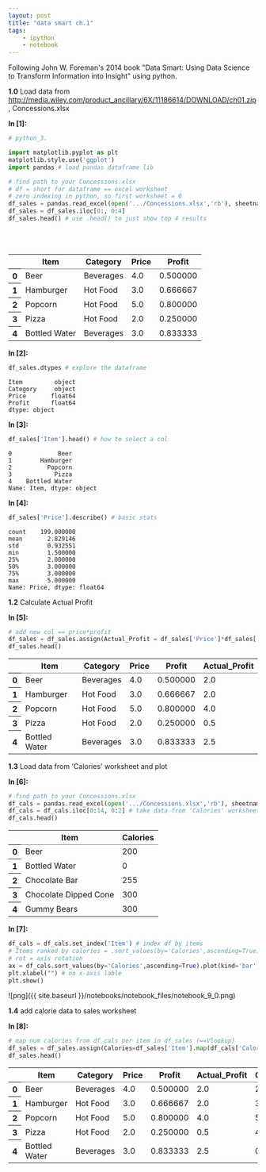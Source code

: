 ```yaml
---
layout: post
title: "data smart ch.1"
tags:
    - ipython
    - notebook
---
```


Following John W. Foreman's 2014 book "Data Smart: Using Data Science to Transform Information into Insight" using python.

**1.0** Load data from http://media.wiley.com/product_ancillary/6X/11186614/DOWNLOAD/ch01.zip, Concessions.xlsx

**In [1]:**

```python
# python_3.

import matplotlib.pyplot as plt
matplotlib.style.use('ggplot')
import pandas # load pandas dataframe lib

# find path to your Concessions.xlsx
# df = short for dataframe == excel worksheet
# zero indexing in python, so first worksheet = 0
df_sales = pandas.read_excel(open('.../Concessions.xlsx','rb'), sheetname=0)
df_sales = df_sales.iloc[0:, 0:4]
df_sales.head() # use .head() to just show top 4 results
```
<br /><br />

<div>
 <table rules="groups"> 		
   <thead>		
     <tr>		
       <th></th>		
       <th>Item</th>	
       <th>Category</th>
       <th>Price</th>		
       <th>Profit</th>		
     </tr>		
   </thead>		
   <tbody>		
     <tr>		
       <th>0</th>		
       <td>Beer</td>		
       <td>Beverages</td>		
       <td>4.0</td>		
       <td>0.500000</td>		
     </tr>		
     <tr>		
       <th>1</th>		
       <td>Hamburger</td>		
       <td>Hot Food</td>		
       <td>3.0</td>		
       <td>0.666667</td>		
     </tr>		
     <tr>		
       <th>2</th>		
       <td>Popcorn</td>		
       <td>Hot Food</td>		
       <td>5.0</td>		
       <td>0.800000</td>		
     </tr>		
     <tr>		
       <th>3</th>		
       <td>Pizza</td>		
       <td>Hot Food</td>		
       <td>2.0</td>		
       <td>0.250000</td>		
     </tr>		
     <tr>		
       <th>4</th>		
       <td>Bottled Water</td>		
       <td>Beverages</td>		
       <td>3.0</td>		
       <td>0.833333</td>		
     </tr>		
   </tbody>		
 </table>		
</div>

**In [2]:**

```python
df_sales.dtypes # explore the dataframe
```




    Item         object
    Category     object
    Price       float64
    Profit      float64
    dtype: object



**In [3]:**

```python
df_sales['Item'].head() # how to select a col
```




    0             Beer
    1        Hamburger
    2          Popcorn
    3            Pizza
    4    Bottled Water
    Name: Item, dtype: object



**In [4]:**

```python
df_sales['Price'].describe() # basic stats
```




    count    199.000000
    mean       2.829146
    std        0.932551
    min        1.500000
    25%        2.000000
    50%        3.000000
    75%        3.000000
    max        5.000000
    Name: Price, dtype: float64



**1.2** Calculate Actual Profit

**In [5]:**

```python
# add new col == price*profit
df_sales = df_sales.assign(Actual_Profit = df_sales['Price']*df_sales['Profit'])
df_sales.head()
```

<div>
<table rules="groups">
  <thead>
    <tr>
      <th></th>
      <th>Item</th>
      <th>Category</th>
      <th>Price</th>
      <th>Profit</th>
      <th>Actual_Profit</th>
    </tr>
  </thead>
  <tbody>
    <tr>
      <th>0</th>
      <td>Beer</td>
      <td>Beverages</td>
      <td>4.0</td>
      <td>0.500000</td>
      <td>2.0</td>
    </tr>
    <tr>
      <th>1</th>
      <td>Hamburger</td>
      <td>Hot Food</td>
      <td>3.0</td>
      <td>0.666667</td>
      <td>2.0</td>
    </tr>
    <tr>
      <th>2</th>
      <td>Popcorn</td>
      <td>Hot Food</td>
      <td>5.0</td>
      <td>0.800000</td>
      <td>4.0</td>
    </tr>
    <tr>
      <th>3</th>
      <td>Pizza</td>
      <td>Hot Food</td>
      <td>2.0</td>
      <td>0.250000</td>
      <td>0.5</td>
    </tr>
    <tr>
      <th>4</th>
      <td>Bottled Water</td>
      <td>Beverages</td>
      <td>3.0</td>
      <td>0.833333</td>
      <td>2.5</td>
    </tr>
  </tbody>
</table>
</div>

**1.3** Load data from 'Calories' worksheet and plot

**In [6]:**

```python
# find path to your Concessions.xlsx
df_cals = pandas.read_excel(open('.../Concessions.xlsx','rb'), sheetname=1)
df_cals = df_cals.iloc[0:14, 0:2] # take data from 'Calories' worksheet
df_cals.head()
```

<div>
<table rules="groups">
  <thead>
    <tr>
      <th></th>
      <th>Item</th>
      <th>Calories</th>
    </tr>
  </thead>
  <tbody>
    <tr>
      <th>0</th>
      <td>Beer</td>
      <td>200</td>
    </tr>
    <tr>
      <th>1</th>
      <td>Bottled Water</td>
      <td>0</td>
    </tr>
    <tr>
      <th>2</th>
      <td>Chocolate Bar</td>
      <td>255</td>
    </tr>
    <tr>
      <th>3</th>
      <td>Chocolate Dipped Cone</td>
      <td>300</td>
    </tr>
    <tr>
      <th>4</th>
      <td>Gummy Bears</td>
      <td>300</td>
    </tr>
  </tbody>
</table>
</div>

**In [7]:**

```python
df_cals = df_cals.set_index('Item') # index df by items
# Items ranked by calories = .sort_values(by='Calories',ascending=True)
# rot = axis rotation
ax = df_cals.sort_values(by='Calories',ascending=True).plot(kind='bar', title ="Calories",figsize=(15,5),legend=False, fontsize=10, alpha=0.75, rot=20,)
plt.xlabel("") # no x-axis lable
plt.show()
```


![png]({{ site.baseurl }}/notebooks/notebook_files/notebook_9_0.png)


**1.4** add calorie data to sales worksheet

**In [8]:**

```python
# map num calories from df_cals per item in df_sales (==Vlookup)
df_sales = df_sales.assign(Calories=df_sales['Item'].map(df_cals['Calories']))
df_sales.head()
```

<div>
<table rules="groups">
  <thead>
    <tr>
      <th></th>
      <th>Item</th>
      <th>Category</th>
      <th>Price</th>
      <th>Profit</th>
      <th>Actual_Profit</th>
      <th>Calories</th>
    </tr>
  </thead>
  <tbody>
    <tr>
      <th>0</th>
      <td>Beer</td>
      <td>Beverages</td>
      <td>4.0</td>
      <td>0.500000</td>
      <td>2.0</td>
      <td>200</td>
    </tr>
    <tr>
      <th>1</th>
      <td>Hamburger</td>
      <td>Hot Food</td>
      <td>3.0</td>
      <td>0.666667</td>
      <td>2.0</td>
      <td>320</td>
    </tr>
    <tr>
      <th>2</th>
      <td>Popcorn</td>
      <td>Hot Food</td>
      <td>5.0</td>
      <td>0.800000</td>
      <td>4.0</td>
      <td>500</td>
    </tr>
    <tr>
      <th>3</th>
      <td>Pizza</td>
      <td>Hot Food</td>
      <td>2.0</td>
      <td>0.250000</td>
      <td>0.5</td>
      <td>480</td>
    </tr>
    <tr>
      <th>4</th>
      <td>Bottled Water</td>
      <td>Beverages</td>
      <td>3.0</td>
      <td>0.833333</td>
      <td>2.5</td>
      <td>0</td>
    </tr>
  </tbody>
</table>
</div>
